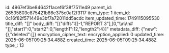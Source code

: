 id: 4967ef3be84642f1acef6f38f7511e49
parent_id: 26535803c875421b86e375c0af2f3117
item_type: 1
item_id: 0c16f82f571449e3bf7a72011dd5acdc
item_updated_time: 1749115095530
title_diff: "[]"
body_diff: "[{\"diffs\":[[-1,\"REPORT 3\"],[0,\"\\\n\\\n# \"]],\"start1\":0,\"start2\":0,\"length1\":12,\"length2\":4}]"
metadata_diff: {"new":{},"deleted":[]}
encryption_cipher_text: 
encryption_applied: 0
updated_time: 2025-06-05T09:25:34.488Z
created_time: 2025-06-05T09:25:34.488Z
type_: 13